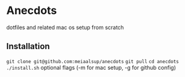 # Anecdots
dotfiles and related mac os setup from scratch

## Installation
`git clone git@github.com:meiaalsup/anecdots`
`git pull`
`cd anecdots`
`./install.sh` optional flags (-m for mac setup, -g for github config)
